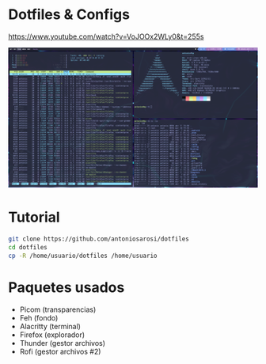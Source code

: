 # Dotfiles & Configs

https://www.youtube.com/watch?v=VoJOOx2WLy0&t=255s

![Screenshot](.screenshot.png)

# Tutorial
```bash
git clone https://github.com/antoniosarosi/dotfiles
cd dotfiles
cp -R /home/usuario/dotfiles /home/usuario
```

# Paquetes usados
<ul>
<li>Picom (transparencias)</li>
<li>Feh (fondo)</li>
<li>Alacritty (terminal)</li>
<li>Firefox (explorador)</li>
<li>Thunder (gestor archivos)</li>
<li>Rofi (gestor archivos #2)</li>
</ul>
